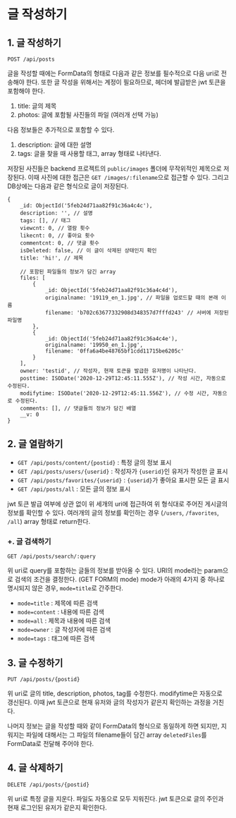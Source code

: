 글 작성하기
=========

## 1. 글 작성하기

`POST /api/posts`

글을 작성할 때에는 FormData의 형태로 다음과 같은 정보를 필수적으로 다음 uri로 전송해야 한다.
또한 글 작성을 위해서는 계정이 필요하므로, 헤더에 발급받은 jwt 토큰을 포함해야 한다.

1. title: 글의 제목
2. photos: 글에 포함될 사진들의 파일 (여러개 선택 가능)

다음 정보들은 추가적으로 포함할 수 있다.

1. description: 글에 대한 설명
2. tags: 글을 찾을 때 사용할 태그, array 형태로 나타낸다.

저장된 사진들은 backend 프로젝트의 `public/images` 폴더에 무작위적인 제목으로 저장된다.
이때 사진에 대한 접근은 `GET /images/:filename`으로 접근할 수 있다.
그리고 DB상에는 다음과 같은 형식으로 글이 저장된다.

```
{
    _id: ObjectId('5feb24d71aa82f91c36a4c4c'),
    description: '', // 설명
    tags: [], // 태그
    viewcnt: 0, // 열람 횟수
    likecnt: 0, // 좋아요 횟수 
    commentcnt: 0, // 댓글 횟수 
    isDeleted: false, // 이 글이 삭제된 상태인지 확인
    title: 'hi!', // 제목

    // 포함된 파일들의 정보가 담긴 array
    files: [
        {
            _id: ObjectId('5feb24d71aa82f91c36a4c4d'),
            originalname: '19119_en_1.jpg', // 파일을 업로드할 때의 본래 이름
            filename: 'b702c63677332908d348357d7fffd243' // 서버에 저장된 파일명
        },
        {
            _id: ObjectId('5feb24d71aa82f91c36a4c4e'),
            originalname: '19950_en_1.jpg',
            filename: '0ffa6a4be48765bf1cdd11715be6205c'
        }
    ],
    owner: 'testid', // 작성자, 현재 토큰을 발급한 유저명이 나타난다.
    posttime: ISODate('2020-12-29T12:45:11.555Z'), // 작성 시간, 자동으로 수정된다.
    modifytime: ISODate('2020-12-29T12:45:11.556Z'), // 수정 시간, 자동으로 수정된다.
    comments: [], // 댓글들의 정보가 담긴 배열
    __v: 0
}
```

## 2. 글 열람하기

- `GET /api/posts/content/{postid}` : 특정 글의 정보 표시
- `GET /api/posts/users/{userid}` : 작성자가 `{userid}`인 유저가 작성한 글 표시
- `GET /api/posts/favorites/{userid}` : `{userid}`가 좋아요 표시한 모든 글 표시
- `GET /api/posts/all` : 모든 글의 정보 표시

jwt 토큰 발급 여부에 상관 없이 위 세개의 uri에 접근하여 위 형식대로 주어진 게시글의 정보를 확인할 수 있다.
여러개의 글의 정보를 확인하는 경우 (`/users`, `/favorites`, `/all`) array 형태로 return한다.

### +. 글 검색하기

`GET /api/posts/search/:query`

위 uri로 query를 포함하는 글들의 정보를 받아올 수 있다.
URI의 mode라는 param으로 검색의 조건을 결정한다. (GET FORM의 mode)
mode가 아래의 4가지 중 하나로 명시되지 않은 경우, `mode=title`로 간주한다.

- `mode=title` : 제목에 따른 검색
- `mode=content` : 내용에 따른 검색
- `mode=all` : 제목과 내용에 따른 검색
- `mode=owner` : 글 작성자에 따른 검색 
- `mode=tags` : 태그에 따른 검색

## 3. 글 수정하기

`PUT /api/posts/{postid}`

위 uri로 글의 title, description, photos, tag를 수정한다. modifytime은 자동으로 갱신된다.
이때 jwt 토큰으로 현재 유저와 글의 작성자가 같은지 확인하는 과정을 거친다.

나머지 정보는 글을 작성할 때와 같이 FormData의 형식으로 동일하게 하면 되지만, 지워지는 파일에 대해서는 그 파일의 filename들이 담긴 array `deletedFiles`를 FormData로 전달해 주어야 한다.

## 4. 글 삭제하기 

`DELETE /api/posts/{postid}`

위 uri로 특정 글을 지운다.
파일도 자동으로 모두 지워진다.
jwt 토큰으로 글의 주인과 현재 로그인된 유저가 같은지 확인한다.
